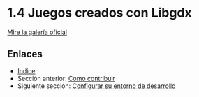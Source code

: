# 1.4 Juegos creados con Libgdx 

[Mire la galería oficial](http://libgdx.badlogicgames.com/gallery.html)

## Enlaces

- [Indice](preface.md)
- Sección anterior: [Como contribuir](01.4.md)
- Siguiente sección: [Configurar su entorno de desarrollo](02.0.md)
